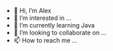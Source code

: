 - 👋 Hi, I’m Alex
- 👀 I’m interested in ...
- 🌱 I’m currently learning Java
- 💞️ I’m looking to collaborate on ...
- 📫 How to reach me ...

<!---
alexlangeveld/alexlangeveld is a ✨ special ✨ repository because its `README.md` (this file) appears on your GitHub profile.
You can click the Preview link to take a look at your changes.
--->

<!-- Begin Enabled Features -->

<!-- MediaSiloUploader -->
<!-- HernoemStilleWavjes -->
<!-- HernoemSlomos -->
<!-- Mix2wavjes -->
<!-- telMXFbestanden -->

  <!-- End Enabled Features -->

